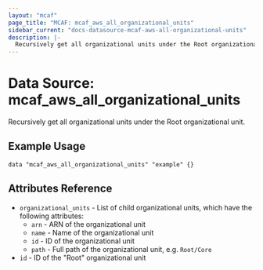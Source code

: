 ```yaml
---
layout: "mcaf"
page_title: "MCAF: mcaf_aws_all_organizational_units"
sidebar_current: "docs-datasource-mcaf-aws-all-organizational-units"
description: |-
  Recursively get all organizational units under the Root organizational unit.
---
```


# Data Source: mcaf_aws_all_organizational_units

Recursively get all organizational units under the Root organizational unit.

## Example Usage

```hcl
data "mcaf_aws_all_organizational_units" "example" {}
```

## Attributes Reference

* `organizational_units` - List of child organizational units, which have the following attributes:
  * `arn` - ARN of the organizational unit
  * `name` - Name of the organizational unit
  * `id` - ID of the organizational unit
  * `path` - Full path of the organizational unit, e.g. `Root/Core`
* `id` - ID of the "Root" organizational unit
